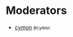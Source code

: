 <!-- TITLE: Moderators -->
<!-- SUBTITLE: Moderators of IOTA Wiki -->

# Moderators
* [cymon](/u/cymon) `@cymon`